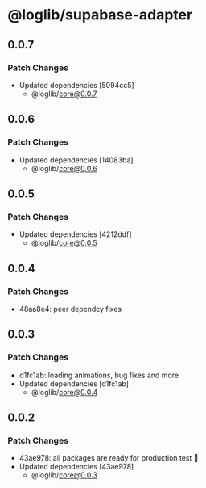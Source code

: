 # @loglib/supabase-adapter

## 0.0.7

### Patch Changes

- Updated dependencies [5094cc5]
  - @loglib/core@0.0.7

## 0.0.6

### Patch Changes

- Updated dependencies [14083ba]
  - @loglib/core@0.0.6

## 0.0.5

### Patch Changes

- Updated dependencies [4212ddf]
  - @loglib/core@0.0.5

## 0.0.4

### Patch Changes

- 48aa8e4: peer dependcy fixes

## 0.0.3

### Patch Changes

- d1fc1ab: loading animations, bug fixes and more
- Updated dependencies [d1fc1ab]
  - @loglib/core@0.0.4

## 0.0.2

### Patch Changes

- 43ae978: all packages are ready for production test 🚀
- Updated dependencies [43ae978]
  - @loglib/core@0.0.3
